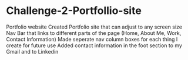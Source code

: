 # Challenge-2-Portfollio-site
Portfolio website
Created Portfolio site that can adjust to any screen size
Nav Bar that links to different parts of the page (Home, About Me, Work, Contact Information)
Made seperate nav column boxes for each thing I create for future use
Added contact information in the foot section to my Gmail and to Linkedin
